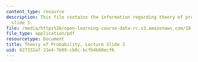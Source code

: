 ```yaml
---
content_type: resource
description: This file contains the information regarding theory of probability, lecture
  slide 3.
file: /media/https%3A/open-learning-course-data-rc.s3.amazonaws.com/18-175-theory-of-probability-spring-2014/827332a721e47b09cb0cbcfb4b60ecf6_MIT18_175S14_Lecture3.pdf
file_type: application/pdf
resourcetype: Document
title: Theory of Probability, Lecture Slide 3
uid: 827332a7-21e4-7b09-cb0c-bcfb4b60ecf6
---
```

